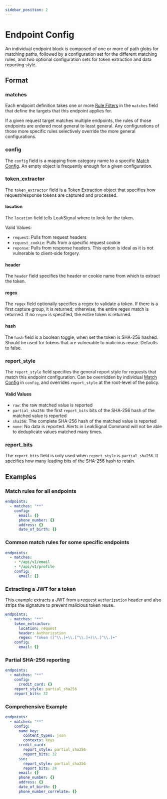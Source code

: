 ```yaml
---
sidebar_position: 2
---
```


# Endpoint Config

An individual endpoint block is composed of one or more of path globs for matching paths, followed by a configuration set for the different matching rules, and two optional configuration sets for token extraction and data reporting style.

## Format

### matches

Each endpoint definition takes one or more [Rule Filters](../Rules#Filters) in the `matches` field that define the targets that this endpoint applies for.

If a given request target matches multiple endpoints, the rules of those endpoints are ordered most general to least general. Any configurations of those more specific rules selectively override the more general configurations.

### config

The `config` field is a mapping from category name to a specific [Match Config](Match%20Config). An empty object is frequently enough for a given configuration.

### token_extractor

The `token_extractor` field is a [Token Extraction](Token%20Extraction) object that specifies how request/response tokens are captured and processed.

#### location

The `location` field tells LeakSignal where to look for the token.

Valid Values:

* `request`: Pulls from request headers
* `request_cookie`: Pulls from a specific request cookie
* `reponse`: Pulls from response headers. This option is ideal as it is not vulnerable to client-side forgery.

#### header

The `header` field specifies the header or cookie name from which to extract the token.

#### regex

The `regex` field optionally specifies a regex to validate a token. If there is a first capture group, it is returned; otherwise, the entire regex match is returned. If no `regex` is specified, the entire token is returned.

#### hash

The `hash` field is a boolean toggle, when set the token is SHA-256 hashed. Should be used for tokens that are vulnerable to malicious reuse. Defaults to false.

### report_style

The `report_style` field specifies the general report style for requests that match this endpoint configuration. Can be overridden by individual [Match Config](Match%20Config#report_style) in `config`, and overrides `report_style` at the root-level of the policy.

#### Valid Values

* `raw`: the raw matched value is reported
* `partial_sha256`: the first `report_bits` bits of the SHA-256 hash of the matched value is reported
* `sha256`: The complete SHA-256 hash of the matched value is reported
* `none`: No data is reported. Alerts in LeakSignal Command will not be able to deduplicate values matched many times.

### report_bits

The `report_bits` field is only used when `report_style` is `partial_sha256`. It specifies how many leading bits of the SHA-256 hash to retain.

## Examples

### Match rules for all endpoints

```yaml
endpoints:
  - matches: "**"
    config:
      email: {}
      phone_number: {}
      address: {}
      date_of_birth: {}
```

### Common match rules for some specific endpoints

```yaml
endpoints:
  - matches:
    - */api/v1/email
    - */api/v1/profile
    config:
      email: {}
```

### Extracting a JWT for a token

This example extracts a JWT from a request `Authorization` header and also strips the signature to prevent malicious token reuse.

```yaml
endpoints:
  - matches: "**"
    token_extractor:
      location: request
      header: Authorization
      regex: "Token ([^\\.]+\\.[^\\.]+)\\.[^\\.]+"
    config:
      email: {}
```

### Partial SHA-256 reporting

```yaml
endpoints:
  - matches: "**"
    config:
      credit_card: {}
    report_style: partial_sha256
    report_bits: 32
```

### Comprehensive Example

```yaml
endpoints:
  - matches: "**"
    config:
      name_key:
        content_types: json
        contexts: keys
      credit_card:
        report_style: partial_sha256
        report_bits: 32
      ssn:
        report_style: partial_sha256
        report_bits: 24
      email: {}
      phone_number: {}
      address: {}
      date_of_birth: {}
      phone_number_correlate: {}
```
